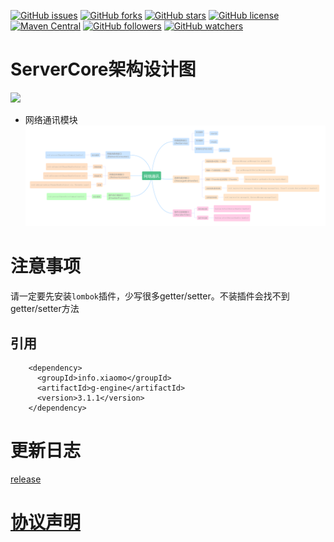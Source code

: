 [![GitHub issues](https://img.shields.io/github/issues/GEngine-JP/GEngine.svg)](https://github.com/GEngine-JP/GEngine/issues)
[![GitHub forks](https://img.shields.io/github/forks/GEngine-JP/GEngine.svg)](https://github.com/GEngine-JP/GEngine/network)
[![GitHub stars](https://img.shields.io/github/stars/GEngine-JP/GEngine.svg)](https://github.com/GEngine-JP/GEngine/stargazers)
[![GitHub license](https://img.shields.io/badge/license-Apache%202-blue.svg)](https://raw.githubusercontent.com/GEngine-JP/GEngine/master/LICENSE)
[![Maven Central](https://img.shields.io/maven-central/v/org.apache.maven/apache-maven.svg)]()
[![GitHub followers](https://img.shields.io/github/followers/houko.svg?style=social&label=Follow)]()
[![GitHub watchers](https://img.shields.io/github/watchers/GEngine-JP/GEngine.svg?style=social&label=Watch)]()

# ServerCore架构设计图

![](https://static.xiaomo.info/image/project/GameCore.png)

- 网络通讯模块
  ![](/docs/network.png)

# 注意事项

请一定要先安装`lombok`插件，少写很多getter/setter。不装插件会找不到getter/setter方法

## 引用

```
    <dependency>
      <groupId>info.xiaomo</groupId>
      <artifactId>g-engine</artifactId>
      <version>3.1.1</version>
    </dependency>
```

# 更新日志
[release](https://github.com/GEngine-JP/GEngine/releases)


# [协议声明](LICENSE)
